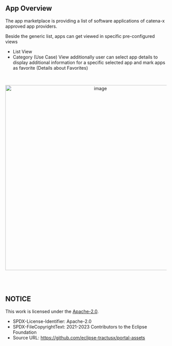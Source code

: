 ## App Overview

The app marketplace is providing a list of software applications of catena-x approved app providers.

Beside the generic list, apps can get viewed in specific pre-configured views

- List View
- Category (Use Case) View
  additionally user can select app details to display additional information for a specific selected app and mark apps as favorite (Details about Favorites)

<br>

<p align="center">
<img width="578" alt="image" src="https://user-images.githubusercontent.com/94133633/211010432-f2c31fe6-11d5-43bb-a495-b2a6e0ba237a.png">
</p>

<br>
<br>

## NOTICE

This work is licensed under the [Apache-2.0](https://www.apache.org/licenses/LICENSE-2.0).

- SPDX-License-Identifier: Apache-2.0
- SPDX-FileCopyrightText: 2021-2023 Contributors to the Eclipse Foundation
- Source URL: https://github.com/eclipse-tractusx/portal-assets
